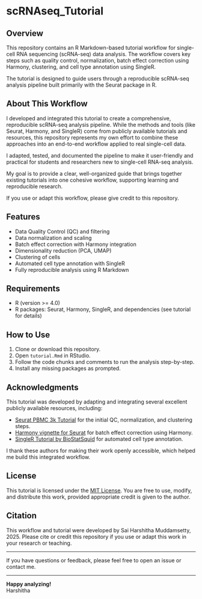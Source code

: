 # scRNAseq_Tutorial

## Overview  
This repository contains an R Markdown-based tutorial workflow for single-cell RNA sequencing (scRNA-seq) data analysis. The workflow covers key steps such as quality control, normalization, batch effect correction using Harmony, clustering, and cell type annotation using SingleR.

The tutorial is designed to guide users through a reproducible scRNA-seq analysis pipeline built primarily with the Seurat package in R.

## About This Workflow

I developed and integrated this tutorial to create a comprehensive, reproducible scRNA-seq analysis pipeline. While the methods and tools (like Seurat, Harmony, and SingleR) come from publicly available tutorials and resources, this repository represents my own effort to combine these approaches into an end-to-end workflow applied to real single-cell data.

I adapted, tested, and documented the pipeline to make it user-friendly and practical for students and researchers new to single-cell RNA-seq analysis.

My goal is to provide a clear, well-organized guide that brings together existing tutorials into one cohesive workflow, supporting learning and reproducible research.

If you use or adapt this workflow, please give credit to this repository.


## Features  
- Data Quality Control (QC) and filtering  
- Data normalization and scaling  
- Batch effect correction with Harmony integration  
- Dimensionality reduction (PCA, UMAP)  
- Clustering of cells  
- Automated cell type annotation with SingleR  
- Fully reproducible analysis using R Markdown  

## Requirements  
- R (version >= 4.0)  
- R packages: Seurat, Harmony, SingleR, and dependencies (see tutorial for details)  

## How to Use  
1. Clone or download this repository.  
2. Open `tutorial.Rmd` in RStudio.  
3. Follow the code chunks and comments to run the analysis step-by-step.  
4. Install any missing packages as prompted.

## Acknowledgments

This tutorial was developed by adapting and integrating several excellent publicly available resources, including:  

- [Seurat PBMC 3k Tutorial](https://satijalab.org/seurat/articles/pbmc3k_tutorial.html) for the initial QC, normalization, and clustering steps.  
- [Harmony vignette for Seurat](https://cran.r-project.org/web/packages/harmony/vignettes/Seurat.html) for batch effect correction using Harmony.  
- [SingleR Tutorial by BioStatSquid](https://biostatsquid.com/singler-tutorial/) for automated cell type annotation.

I thank these authors for making their work openly accessible, which helped me build this integrated workflow.

## License  
This tutorial is licensed under the [MIT License](LICENSE). You are free to use, modify, and distribute this work, provided appropriate credit is given to the author.  

## Citation  
This workflow and tutorial were developed by Sai Harshitha Muddamsetty, 2025. Please cite or credit this repository if you use or adapt this work in your research or teaching.

---

If you have questions or feedback, please feel free to open an issue or contact me.

---

**Happy analyzing!**  
Harshitha


